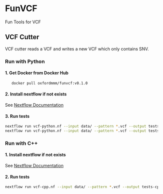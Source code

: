# FunVCF
Fun Tools for VCF
## VCF Cutter
VCF cutter reads a VCF and writes a new VCF which only contains SNV.

### Run with Python
#### 1. Get Docker from Docker Hub 
```bash
   docker pull oxfordmmm/funvcf:v0.1.0
```
#### 2. Install nextflow if not exists
See [Nextflow Documentation](https://www.nextflow.io/docs/latest/getstarted.html)

#### 3. Run tests
```bash
nextflow run vcf-python.nf --input data/ --pattern *.vcf --output tests-python -profile docker
nextflow run vcf-python.nf --input data/ --pattern *.vcf --output tests-python -with-singularity /home/ubuntu/fan/funvcf-v0.1.0.img
```

### Run with C++
#### 1. Install nextflow if not exists
See [Nextflow Documentation](https://www.nextflow.io/docs/latest/getstarted.html)

#### 2. Run tests
```bash
nextflow run vcf-cpp.nf --input data/ --pattern *.vcf --output tests-cpp -profile standard
```
